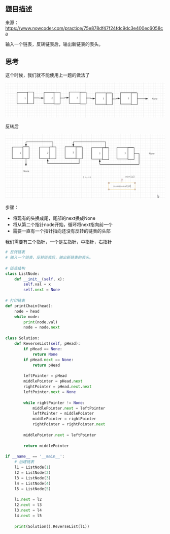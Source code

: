 ## 题目描述

来源：https://www.nowcoder.com/practice/75e878df47f24fdc9dc3e400ec6058ca

输入一个链表，反转链表后，输出新链表的表头。

## 思考

这个时候，我们就不能使用上一题的做法了

![image-20200425104541126](images/image-20200425104541126.png)

反转后

![image-20200425104523244](images/image-20200425104523244.png)



步骤：

- 将现有的头换成尾，尾部的next换成None
- 将从第二个指针node开始，循环将next指向前一个
- 需要一直有一个指针指向还没有反转的链表的头部

我们需要有三个指针，一个是左指针，中指针，右指针

```python
# 反转链表
# 输入一个链表，反转链表后，输出新链表的表头。

# 链表结构
class ListNode:
    def __init__(self, x):
        self.val = x
        self.next = None

# 打印链表
def printChain(head):
    node = head
    while node:
        print(node.val)
        node = node.next

class Solution:
    def ReverseList(self, pHead):
        if pHead == None:
            return None
        if pHead.next == None:
            return pHead

        leftPointer = pHead
        middlePointer = pHead.next
        rightPointer = pHead.next.next
        leftPointer.next = None

        while rightPointer != None:
            middlePointer.next = leftPointer
            leftPointer = middlePointer
            middlePointer = rightPointer
            rightPointer = rightPointer.next

        middlePointer.next = leftPointer

        return middlePointer

if __name__ == '__main__':
    # 创建链表
    l1 = ListNode(1)
    l2 = ListNode(2)
    l3 = ListNode(3)
    l4 = ListNode(4)
    l5 = ListNode(5)

    l1.next = l2
    l2.next = l3
    l3.next = l4
    l4.next = l5

    print(Solution().ReverseList(l1))
```





